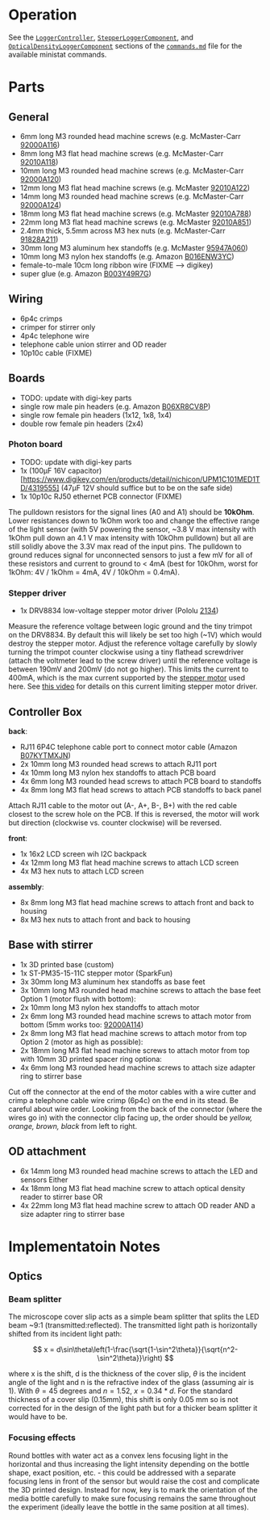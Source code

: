 # Operation

See the [`LoggerController`](/docs/commands.md#LoggerController), [`StepperLoggerComponent`](/docs/commands.md#StepperLoggerComponent), and [`OpticalDensityLoggerComponent`](/docs/commands.md#OpticalDensityLoggerComponent) sections of the [`commands.md`](/docs/commands.md) file for the available ministat commands.

# Parts

## General

 - 6mm long M3 rounded head machine screws (e.g. McMaster-Carr [92000A116](https://www.mcmaster.com/92000A116/))
 - 8mm long M3 flat head machine screws (e.g. McMaster-Carr [92010A118](https://www.mcmaster.com/92010A118/))
 - 10mm long M3 rounded head machine screws (e.g. McMaster-Carr [92000A120](https://www.mcmaster.com/92000A120/))
 - 12mm long M3 flat head machine screws (e.g. McMaster [92010A122](https://www.mcmaster.com/92010A122/))
 - 14mm long M3 rounded head machine screws (e.g. McMaster-Carr [92000A124](https://www.mcmaster.com/92000A124/))
 - 18mm long M3 flat head machine screws (e.g. McMaster [92010A788](https://www.mcmaster.com/92010A788/))
 - 22mm long M3 flat head machine screws (e.g.  McMaster [92010A851](https://www.mcmaster.com/92010A851/))
 - 2.4mm thick, 5.5mm across M3 hex nuts (e.g. McMaster-Carr [91828A211](https://www.mcmaster.com/91828A211/))
 - 30mm long M3 aluminum hex standoffs (e.g. McMaster [95947A060](https://www.mcmaster.com/catalog/95947A060))
 - 10mm long M3 nylon hex standoffs (e.g. Amazon [B016ENW3YC](https://www.amazon.com/Uxcell-a15062200ux0544-Spacer-Standoff-Pillar/dp/B016ENW3YC))
 - female-to-male 10cm long ribbon wire (FIXME --> digikey)
 - super glue (e.g. Amazon [B003Y49R7G](https://www.amazon.com/gp/product/B003Y49R7G))

## Wiring

 - 6p4c crimps
 - crimper
for stirrer only
 - 4p4c telephone wire
 - telephone cable union
stirrer and OD reader
 - 10p10c cable (FIXME)

## Boards

 - TODO: update with digi-key parts
 - single row male pin headers (e.g. Amazon [B06XR8CV8P](https://www.amazon.com/Hotop-Pack-Single-Header-Connector/dp/B06XR8CV8P))
 - single row female pin headers (1x12, 1x8, 1x4)
 - double row female pin headers (2x4)


### Photon board

 - TODO: update with digi-key parts
 - 1x (100µF 16V capacitor)[https://www.digikey.com/en/products/detail/nichicon/UPM1C101MED1TD/4319555] (47µF 12V should suffice but to be on the safe side)
 - 1x 10p10c RJ50 ethernet PCB connector (FIXME)


 The pulldown resistors for the signal lines (A0 and A1) should be **10kOhm**. Lower resistances down to 1kOhm work too and change the effective range of the light sensor (with 5V powering the sensor, ~3.8 V max intensity with 1kOhm pull down an 4.1 V max intensity with 10kOhm pulldown) but all are still solidly above the 3.3V max read of the input pins. The pulldown to ground reduces signal for unconnected sensors to just a few mV for all of these resistors and current to ground to < 4mA (best for 10kOhm, worst for 1kOhm: 4V / 1kOhm = 4mA, 4V / 10kOhm = 0.4mA).




### Stepper driver

 - 1x DRV8834 low-voltage stepper motor driver (Pololu [2134](https://www.pololu.com/product/2134))

Measure the reference voltage between logic ground and the tiny trimpot on the DRV8834. By default this will likely be set too high (~1V) which would destroy the stepper motor. Adjust the reference voltage carefully by slowly turning the trimpot counter clockwise using a tiny flathead screwdriver (attach the voltmeter lead to the screw driver) until the reference voltage is between 190mV and 200mV (do not go higher). This limits the current to 400mA, which is the max current supported by the [stepper motor](https://www.sparkfun.com/products/10551) used here. See [this video](https://youtu.be/89BHS9hfSUk) for details on this current limiting stepper motor driver.

## Controller Box

**back**:
 - RJ11 6P4C telephone cable port to connect motor cable (Amazon [B07KYTMXJN](https://www.amazon.com/gp/product/B07KYTMXJN))
 - 2x 10mm long M3 rounded head screws to attach RJ11 port
 - 4x 10mm long M3 nylon hex standoffs to attach PCB board
 - 4x 6mm long M3 rounded head screws to attach PCB board to standoffs
 - 4x 8mm long M3 flat head screws to attach PCB standoffs to back panel

 Attach RJ11 cable to the motor out (A-, A+, B-, B+) with the red cable closest to the screw hole on the PCB. If this is reversed, the motor will work but direction (clockwise vs. counter clockwise) will be reversed.

**front**:
 - 1x 16x2 LCD screen wih I2C backpack
 - 4x 12mm long M3 flat head machine screws to attach LCD screen
 - 4x M3 hex nuts to attach LCD screen

 **assembly**:
 - 8x 8mm long M3 flat head machine screws to attach front and back to housing
 - 8x M3 hex nuts to attach front and back to housing

## Base with stirrer
 - 1x 3D printed base (custom)
 - 1x ST-PM35-15-11C stepper motor (SparkFun)
 - 3x 30mm long M3 aluminum hex standoffs as base feet
 - 3x 10mm long M3 rounded head machine screws to attach the base feet
 Option 1 (motor flush with bottom):
 - 2x 10mm long M3 nylon hex standoffs to attach motor
 - 2x 6mm long M3 rounded head machine screws to attach motor from bottom (5mm works too: [92000A114](https://www.mcmaster.com/92000A114/))
 - 2x 8mm long M3 flat head machine screws to attach motor from top
 Option 2 (motor as high as possible):
 - 2x 18mm long M3 flat head machine screws to attach motor from top with 10mm 3D printed spacer ring
optiona:
 - 4x 6mm long M3 rounded head machine screws to attach size adapter ring to stirrer base

Cut off the connector at the end of the motor cables with a wire cutter and crimp a telephone cable wire crimp (6p4c) on the end in its stead. Be careful about wire order. Looking from the back of the connector (where the wires go in) with the connector clip facing up, the order should be *yellow, orange, brown, black* from left to right.

## OD attachment

 - 6x 14mm long M3 rounded head machine screws to attach the LED and sensors
Either
 - 4x 18mm long M3 flat head machine screw to attach optical density reader to stirrer base
OR
 - 4x 22mm long M3 flat head machine screw to attach OD reader AND a size adapter ring to stirrer base

# Implementatoin Notes

## Optics

### Beam splitter

The microscope cover slip acts as a simple beam splitter that splits the LED beam ~9:1 (transmitted:reflected). The transmitted light path is horizontally shifted from its incident light path:

$$
x = d\sin\theta\left(1-\frac{\sqrt{1-\sin^2\theta}}{\sqrt{n^2-\sin^2\theta}}\right)
$$

where x is the shift, d is the thickness of the cover slip, $\theta$ is the incident angle of the light and n is the refractive index of the glass (assuming air is 1). With $\theta = 45$ degrees and $n=1.52$, $x = 0.34*d$. For the standard thickness of a cover slip (0.15mm), this shift is only 0.05 mm so is not corrected for in the design of the light path but for a thicker beam splitter it would have to be.

### Focusing effects

 Round bottles with water act as a convex lens focusing light in the horizontal and thus increasing the light intensity depending on the bottle shape, exact position, etc. - this could be addressed with a separate focusing lens in front of the sensor but would raise the cost and complicate the 3D printed design. Instead for now, key is to mark the orientation of the media bottle carefully to make sure focusing remains the same throughout the experiment (ideally leave the bottle in the same position at all times).